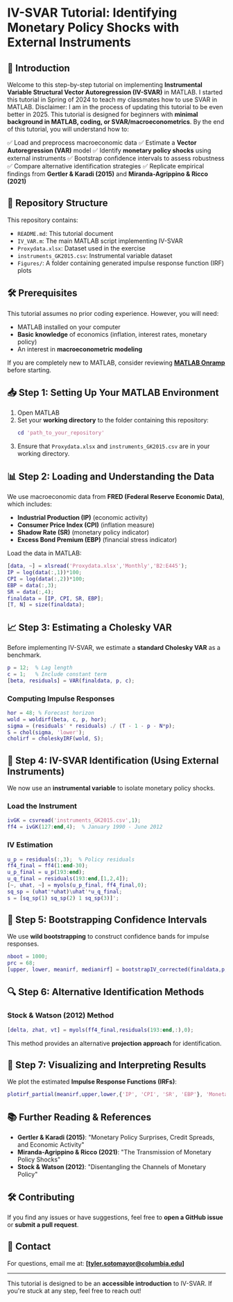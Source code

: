 # IV-SVAR Tutorial: Identifying Monetary Policy Shocks with External Instruments

## 📌 Introduction
Welcome to this step-by-step tutorial on implementing **Instrumental Variable Structural Vector Autoregression (IV-SVAR)** in MATLAB. I started this tutorial in Spring of 2024 to teach my classmates how to use SVAR in MATLAB. Disclaimer: I am in the process of updating this tutorial to be even better in 2025. This tutorial is designed for beginners with **minimal background in MATLAB, coding, or SVAR/macroeconometrics**. By the end of this tutorial, you will understand how to:

✅ Load and preprocess macroeconomic data
✅ Estimate a **Vector Autoregression (VAR)** model
✅ Identify **monetary policy shocks** using external instruments
✅ Bootstrap confidence intervals to assess robustness
✅ Compare alternative identification strategies
✅ Replicate empirical findings from **Gertler & Karadi (2015)** and **Miranda-Agrippino & Ricco (2021)**

## 📂 Repository Structure
This repository contains:
- `README.md`: This tutorial document
- `IV_VAR.m`: The main MATLAB script implementing IV-SVAR
- `Proxydata.xlsx`: Dataset used in the exercise
- `instruments_GK2015.csv`: Instrumental variable dataset
- `Figures/`: A folder containing generated impulse response function (IRF) plots

## 🛠 Prerequisites
This tutorial assumes no prior coding experience. However, you will need:
- MATLAB installed on your computer
- **Basic knowledge** of economics (inflation, interest rates, monetary policy)
- An interest in **macroeconometric modeling**

If you are completely new to MATLAB, consider reviewing **[MATLAB Onramp](https://matlabacademy.mathworks.com/details/matlab-onramp/getting-started)** before starting.

## 📥 Step 1: Setting Up Your MATLAB Environment
1. Open MATLAB
2. Set your **working directory** to the folder containing this repository:
   ```matlab
   cd 'path_to_your_repository'
   ```
3. Ensure that `Proxydata.xlsx` and `instruments_GK2015.csv` are in your working directory.

## 📊 Step 2: Loading and Understanding the Data
We use macroeconomic data from **FRED (Federal Reserve Economic Data)**, which includes:
- **Industrial Production (IP)** (economic activity)
- **Consumer Price Index (CPI)** (inflation measure)
- **Shadow Rate (SR)** (monetary policy indicator)
- **Excess Bond Premium (EBP)** (financial stress indicator)

Load the data in MATLAB:
```matlab
[data, ~] = xlsread('Proxydata.xlsx','Monthly','B2:E445');
IP = log(data(:,1))*100;
CPI = log(data(:,2))*100;
EBP = data(:,3);
SR = data(:,4);
finaldata = [IP, CPI, SR, EBP];
[T, N] = size(finaldata);
```

## 📈 Step 3: Estimating a Cholesky VAR
Before implementing IV-SVAR, we estimate a **standard Cholesky VAR** as a benchmark.
```matlab
p = 12;  % Lag length
c = 1;   % Include constant term
[beta, residuals] = VAR(finaldata, p, c);
```

### Computing Impulse Responses
```matlab
hor = 48; % Forecast horizon
wold = woldirf(beta, c, p, hor);
sigma = (residuals' * residuals) ./ (T - 1 - p - N*p);
S = chol(sigma, 'lower');
cholirf = choleskyIRF(wold, S);
```

## 🎯 Step 4: IV-SVAR Identification (Using External Instruments)
We now use an **instrumental variable** to isolate monetary policy shocks.

### Load the Instrument
```matlab
ivGK = csvread('instruments_GK2015.csv',1);
ff4 = ivGK(127:end,4);  % January 1990 - June 2012
```

### IV Estimation
```matlab
u_p = residuals(:,3);  % Policy residuals
ff4_final = ff4(1:end-30);
u_p_final = u_p(193:end);
u_q_final = residuals(193:end,[1,2,4]);
[~, uhat, ~] = myols(u_p_final, ff4_final,0);
sq_sp = (uhat'*uhat)\uhat'*u_q_final;
s = [sq_sp(1) sq_sp(2) 1 sq_sp(3)]';
```

## 🔄 Step 5: Bootstrapping Confidence Intervals
We use **wild bootstrapping** to construct confidence bands for impulse responses.
```matlab
nboot = 1000;
prc = 68;
[upper, lower, meanirf, medianirf] = bootstrapIV_corrected(finaldata,p,c,beta,residuals,ff4, nboot, 2000, [1,240], [193,432], 3, hor, prc);
```

## 🔍 Step 6: Alternative Identification Methods
### Stock & Watson (2012) Method
```matlab
[delta, zhat, vt] = myols(ff4_final,residuals(193:end,:),0);
```
This method provides an alternative **projection approach** for identification.

## 📖 Step 7: Visualizing and Interpreting Results
We plot the estimated **Impulse Response Functions (IRFs)**:
```matlab
plotirf_partial(meanirf,upper,lower,{'IP', 'CPI', 'SR', 'EBP'}, 'Monetary Policy Shock', prc);
```

## 📚 Further Reading & References
- **Gertler & Karadi (2015)**: "Monetary Policy Surprises, Credit Spreads, and Economic Activity"
- **Miranda-Agrippino & Ricco (2021)**: "The Transmission of Monetary Policy Shocks"
- **Stock & Watson (2012)**: "Disentangling the Channels of Monetary Policy"

## 🛠 Contributing
If you find any issues or have suggestions, feel free to **open a GitHub issue** or **submit a pull request**.

## 📧 Contact
For questions, email me at: **[tyler.sotomayor@columbia.edu]**

---

This tutorial is designed to be an **accessible introduction** to IV-SVAR. If you're stuck at any step, feel free to reach out!

